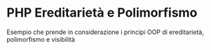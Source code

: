 # PHP Ereditarietà e Polimorfismo

Esempio che prende in considerazione i principi OOP di ereditarietà, polimorfismo e visibilità
